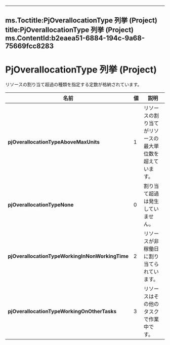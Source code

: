 

---
ms.Toctitle:PjOverallocationType 列挙 (Project)
title:PjOverallocationType 列挙 (Project)
ms.ContentId:b2eaea51-6884-194c-9a68-75669fcc8283
---
# PjOverallocationType 列挙 (Project)




リソースの割り当て超過の種類を指定する定数が格納されています。

|**名前**|**値**|**説明**|
|---|---|---|
|**pjOverallocationTypeAboveMaxUnits**|1|リソースの割り当てがリソースの最大単位数を超えています。|
|**pjOverallocationTypeNone**|0|割り当て超過は発生していません。|
|**pjOverallocationTypeWorkingInNonWorkingTime**|2|リソースが非稼働日に割り当てられています。|
|**pjOverallocationTypeWorkingOnOtherTasks**|3|リソースはその他のタスクで作業中です。|




